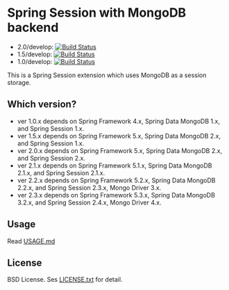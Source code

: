 Spring Session with MongoDB backend
===================================

- 2.0/develop: [![Build Status](https://travis-ci.org/tmurakam/spring-session-ext-mongo.svg?branch=2.0/develop)](https://travis-ci.org/tmurakam/spring-session-ext-mongo)
- 1.5/develop: [![Build Status](https://travis-ci.org/tmurakam/spring-session-ext-mongo.svg?branch=1.5/develop)](https://travis-ci.org/tmurakam/spring-session-ext-mongo)
- 1.0/develop: [![Build Status](https://travis-ci.org/tmurakam/spring-session-ext-mongo.svg?branch=1.0/develop)](https://travis-ci.org/tmurakam/spring-session-ext-mongo)

This is a Spring Session extension which uses MongoDB as a session storage.

Which version?
---------------

* ver 1.0.x depends on Spring Framework 4.x, Spring Data MongoDB 1.x, and Spring Session 1.x.
* ver 1.5.x depends on Spring Framework 5.x, Spring Data MongoDB 2.x, and Spring Session 1.x.
* ver 2.0.x depends on Spring Framework 5.x, Spring Data MongoDB 2.x, and Spring Session 2.x.
* ver 2.1.x depends on Spring Framework 5.1.x, Spring Data MongoDB 2.1.x, and Spring Session 2.1.x.
* ver 2.2.x depends on Spring Framework 5.2.x, Spring Data MongoDB 2.2.x, and Spring Session 2.3.x, Mongo Driver 3.x.
* ver 2.3.x depends on Spring Framework 5.3.x, Spring Data MongoDB 3.2.x, and Spring Session 2.4.x, Mongo Driver 4.x.

Usage
-----

Read [USAGE.md](./USAGE.md)

License
-------

BSD License. Ses [LICENSE.txt](./LICENSE.txt) for detail.
